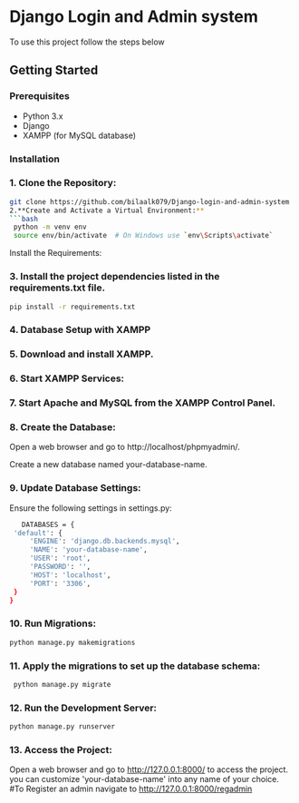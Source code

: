 # Django Login and Admin system

To use this project follow the steps below

## Getting Started

### Prerequisites

- Python 3.x
- Django
- XAMPP (for MySQL database)

### Installation

### 1. **Clone the Repository:**

   ```bash
   git clone https://github.com/bilaalk079/Django-login-and-admin-system
 2.**Create and Activate a Virtual Environment:**
   ```bash
    python -m venv env
    source env/bin/activate  # On Windows use `env\Scripts\activate`
   ```
 Install the Requirements:

### 3. Install the project dependencies listed in the requirements.txt file.
```bash
pip install -r requirements.txt
```
### 4. **Database Setup with XAMPP**

### 5. **Download and install XAMPP.**

### 6. Start XAMPP Services:

### 7. Start Apache and MySQL from the XAMPP Control Panel.

### 8. Create the Database:

   Open a web browser and go to http://localhost/phpmyadmin/.
   
   Create a new database named your-database-name.
   
### 9. Update Database Settings:

   Ensure the following settings in settings.py:
   ```bash
      DATABASES = {
    'default': {
        'ENGINE': 'django.db.backends.mysql',
        'NAME': 'your-database-name',
        'USER': 'root',
        'PASSWORD': '',
        'HOST': 'localhost',
        'PORT': '3306',
    }
}
```
### 10. Run Migrations:
```bash
python manage.py makemigrations
```

### 11. Apply the migrations to set up the database schema:
 ```bash
  python manage.py migrate
```
### 12. Run the Development Server:
```bash
python manage.py runserver
```
### 13. Access the Project:

Open a web browser and go to http://127.0.0.1:8000/ to access the project.
 you can customize 'your-database-name' into any name of your choice.
 #To Register an admin navigate to http://127.0.0.1:8000/regadmin


   
 





